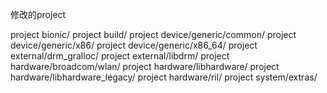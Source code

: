 修改的project

project bionic/
project build/
project device/generic/common/
project device/generic/x86/
project device/generic/x86_64/
project external/drm_gralloc/
project external/libdrm/
project hardware/broadcom/wlan/
project hardware/libhardware/
project hardware/libhardware_legacy/
project hardware/ril/
project system/extras/

